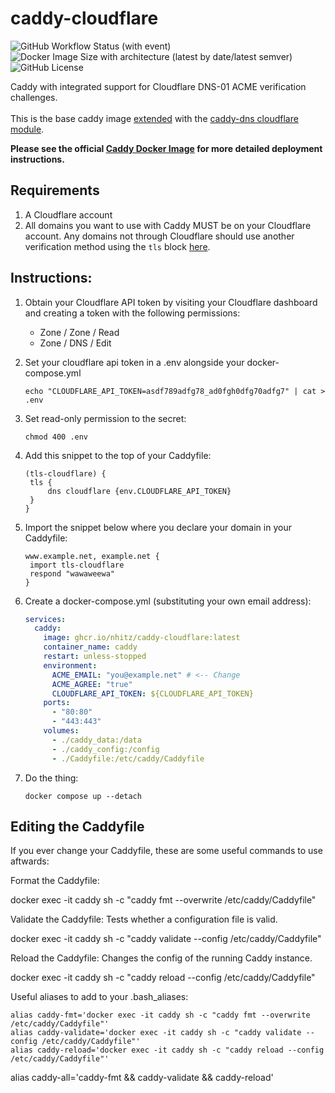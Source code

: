 # caddy-cloudflare

![GitHub Workflow Status (with event)](https://img.shields.io/github/actions/workflow/status/nhitz/caddy-cloudflare/build-and-push.yml)
![Docker Image Size with architecture (latest by date/latest semver)](https://img.shields.io/docker/image-size/liquidgoat/caddy-cloudflare?arch=arm64&logo=caddy&logoColor=green&link=https%3A%2F%2Fhub.docker.com%2Frepository%2Fdocker%2Fliquidgoat%2Fcaddy-cloudflare%2Fgeneral)
![GitHub License](https://img.shields.io/github/license/nhitz/caddy-cloudflare)

Caddy with integrated support for Cloudflare DNS-01 ACME verification challenges.<br>  
This is the base caddy image [extended](https://caddyserver.com/docs/extending-caddy) with the [caddy-dns cloudflare module](https://github.com/caddy-dns/cloudflare).

**Please see the official [Caddy Docker Image](https://hub.docker.com/_/caddy) for more detailed deployment instructions.**

## Requirements

1. A Cloudflare account
2. All domains you want to use with Caddy MUST be on your Cloudflare account. Any domains not through Cloudflare should use another verification method using the `tls` block [here](https://caddyserver.com/docs/caddyfile/directives/tls).

## Instructions:

1. Obtain your Cloudflare API token by visiting your Cloudflare dashboard and creating a token with the following permissions:

   - Zone / Zone / Read
   - Zone / DNS / Edit

2. Set your cloudflare api token in a .env alongside your docker-compose.yml

   ```
   echo "CLOUDFLARE_API_TOKEN=asdf789adfg78_ad0fgh0dfg70adfg7" | cat > .env
   ```

3. Set read-only permission to the secret:

   ```
   chmod 400 .env
   ```

4. Add this snippet to the top of your Caddyfile:

   ```Caddyfile
   (tls-cloudflare) {
   	tls {
   		dns cloudflare {env.CLOUDFLARE_API_TOKEN}
   	}
   }
   ```

5. Import the snippet below where you declare your domain in your Caddyfile:

   ```Caddyfile
   www.example.net, example.net {
   	import tls-cloudflare
   	respond "wawaweewa"
   }
   ```

6. Create a docker-compose.yml (substituting your own email address):

   ```yaml
   services:
     caddy:
       image: ghcr.io/nhitz/caddy-cloudflare:latest
       container_name: caddy
       restart: unless-stopped
       environment:
         ACME_EMAIL: "you@example.net" # <-- Change
         ACME_AGREE: "true"
         CLOUDFLARE_API_TOKEN: ${CLOUDFLARE_API_TOKEN}
       ports:
         - "80:80"
         - "443:443"
       volumes:
         - ./caddy_data:/data
         - ./caddy_config:/config
         - ./Caddyfile:/etc/caddy/Caddyfile
   ```

7. Do the thing:
   ```
   docker compose up --detach
   ```

## Editing the Caddyfile

If you ever change your Caddyfile, these are some useful commands to use aftwards:

Format the Caddyfile:

docker exec -it caddy sh -c "caddy fmt --overwrite /etc/caddy/Caddyfile"

Validate the Caddyfile: Tests whether a configuration file is valid.

docker exec -it caddy sh -c "caddy validate --config /etc/caddy/Caddyfile"

Reload the Caddyfile: Changes the config of the running Caddy instance.

docker exec -it caddy sh -c "caddy reload --config /etc/caddy/Caddyfile"

Useful aliases to add to your .bash_aliases:

    alias caddy-fmt='docker exec -it caddy sh -c "caddy fmt --overwrite /etc/caddy/Caddyfile"'
    alias caddy-validate='docker exec -it caddy sh -c "caddy validate --config /etc/caddy/Caddyfile"'
    alias caddy-reload='docker exec -it caddy sh -c "caddy reload --config /etc/caddy/Caddyfile"'

alias caddy-all='caddy-fmt && caddy-validate && caddy-reload'
